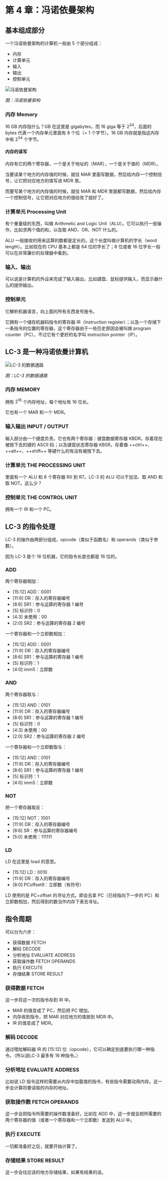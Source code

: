 # 第 4 章：冯诺依曼架构

## 基本组成部分

一个冯诺依曼架构的计算机一般由 5 个部分组成：

- 内存
- 计算单元
- 输入
- 输出
- 控制单元

![冯诺依曼架构](../../assets/vnm-model.png)

*图：冯诺依曼架构*

### 内存 Memory

16 GB 内存指什么？GB 在这里是 gigabytes，而 16 giga 等于 $2^{34}$，后面的 bytes 代表一个内存单元里面有 8 个位（= 1 个字节）。16 GB 内存就是指这内存中有 $2^{34}$ 个字节。

#### 内存的读写

内存有它的两个寄存器，一个是关于地址的（MAR），一个是关于值的（MDR）。

当要读某个地方的内存值的时候，就往 MAR 里面写数据，然后给内存一个控制信号，让它把对应地方的值写进 MDR 里。

而要写某个地方的内存值的时候，就往 MAR 和 MDR 里面都写数据，然后给内存一个控制信号，让它把对应地方的值给改了就好了。

### 计算单元 Processing Unit

有个重量级的东西，叫做 Arithmetic and Logic Unit（ALU）。它可以执行一些操作，比如求两个值的和，以及取 AND、OR、NOT 什么的。

ALU 一般接收的用来运算的数都是定长的。这个长度叫做计算机的字长（word length）。比如现在的 CPU 基本上都是 64 位的字长了；8 位或者 16 位字长一般可以在非常廉价的处理器中看到。

### 输入、输出

可以说是计算机的外设来完成了输入输出，比如键盘、鼠标提供输入，而显示器什么的提供输出。

### 控制单元

它解析机器语言，向上面的所有东西发号施令。

它拥有一个储存机器码指令的寄存器 IR（instruction register）；以及一个存储下一条指令的位置的寄存器，这个寄存器由于一些历史原因会被叫做 program counter（PC），不过它有个更好的名字叫 instruction pointer（IP）。

## LC-3 是一种冯诺依曼计算机

![LC-3 的数据通路](../../assets/lc-3_datapath.png)

*图：LC-3 的数据通路*

### 内存 MEMORY

拥有 $2^{16}$ 个内存地址，每个地址有 16 位长。

它也有一个 MAR 和一个 MDR。

### 输入输出 INPUT / OUTPUT

输入部分由一个键盘负责。它也有两个寄存器：键盘数据寄存器 KBDR，存着现在被按下去的键的 ASCII 码；以及键盘状态寄存器 KBSR，存着像 ++ctrl++、++alt++、++shift++ 等键什么的有没有被按下去。

### 计算单元 THE PROCESSING UNIT

里面有一个 ALU 和 8 个寄存器 R0 到 R7。LC-3 的 ALU 可以干加法、取 AND 和取 NOT。这么少？

### 控制单元 THE CONTROL UNIT

拥有一个 IR 和一个 PC。

## LC-3 的指令处理

LC-3 的操作由两部分组成，opcode（类似于函数名）和 operands（类似于参数）。

因为 LC-3 是个 16 位机器，它的指令长度也都是 16 位的。

### ADD

两个寄存器相加：

- [15:12] ADD：0001
- [11:9] DR：存入的寄存器编号
- [8:6] SR1：参与运算的寄存器 1 编号
- [5] 标识符：0
- [4:3] 未使用：00
- [2:0] SR2：参与运算的寄存器 2 编号

一个寄存器和一个立即数相加：

- [15:12] ADD：0001
- [11:9] DR：存入的寄存器编号
- [8:6] SR1：参与运算的寄存器 1 编号
- [5] 标识符：1
- [4:0] imm5：立即数

### AND

两个寄存器取与：

- [15:12] AND：0101
- [11:9] DR：存入的寄存器编号
- [8:6] SR1：参与运算的寄存器 1 编号
- [5] 标识符：0
- [4:3] 未使用：00
- [2:0] SR2：参与运算的寄存器 2 编号

一个寄存器和一个立即数取与：

- [15:12] AND：0101
- [11:9] DR：存入的寄存器编号
- [8:6] SR1：参与运算的寄存器 1 编号
- [5] 标识符：1
- [4:0] imm5：立即数

### NOT

把一个寄存器取反：

- [15:12] NOT：1001
- [11:9] DR：存入的寄存器编号
- [8:6] SR：参与运算的寄存器编号
- [5:0] 未使用：111111

### LD

LD 在这里是 load 的意思。

- [15:12] LD：0010
- [11:9] DR：存入的寄存器编号
- [8:0] PCoffset9：立即数（有符号）

LD 使用的是 PC+offset 的寻址方式。即会去拿 PC（已经指向下一步的 PC）和立即数相加，然后得到的数当作内存下表去寻址。

## 指令周期

可以分为六步：

- 获得数据 FETCH
- 解码 DECODE
- 分析地址 EVALUATE ADDRESS
- 获取操作数 FETCH OPERANDS
- 执行 EXECUTE
- 存储结果 STORE RESULT

### 获得数据 FETCH

这一步将这一次的指令存到 IR 中。

- MAR 的值变成了 PC，然后把 PC 增加。
- 内存收到指令，把 MAR 对应地方的值放到 MDR 中。
- IR 的值变成了 MDR。

### 解码 DECODE

通过喂给解码器 IR 的 [15:12] 位（opcode），它可以确定到底要执行哪一种指令。（所以说LC-3 最多有 16 种指令。）

### 分析地址 EVALUATE ADDRESS

比如说 LD 指令这样的需要从内存中加载值的指令，有些指令需要动用内存。这一步会计算将要读取的内存的地址。

### 获取操作数 FETCH OPERANDS

这一步会把指令所需要的操作数准备好。比如在 ADD 中，这一步就会把所需要的两个寄存器的值（或者一个寄存器和一个立即数）发送到 ALU 中。

### 执行 EXECUTE

一切都准备好之后，就要开始计算了。

### 存储结果 STORE RESULT

这一步会往应该的地方存储结果，如果有结果的话。
